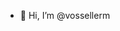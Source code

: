 - 👋 Hi, I’m @vossellerm

<!---
vossellerm/vossellerm is a ✨ special ✨ repository because its `README.md` (this file) appears on your GitHub profile.
You can click the Preview link to take a look at your changes.
--->
